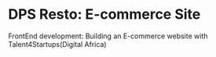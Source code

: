 # DPS Resto: E-commerce Site

FrontEnd development:
Building an E-commerce website with Talent4Startups(Digital Africa)

